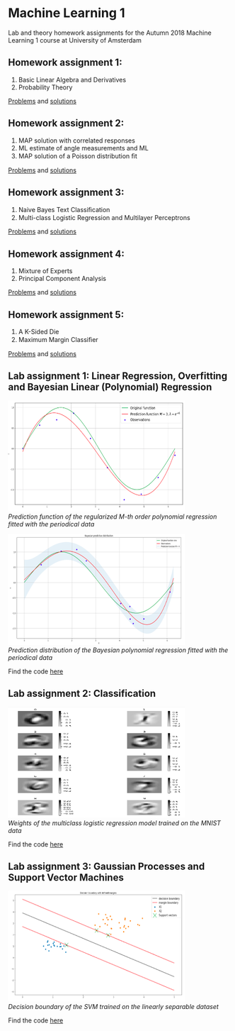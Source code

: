 # Machine Learning 1
Lab and theory homework assignments for the Autumn 2018 Machine Learning 1 course at University of Amsterdam


## Homework assignment 1:
1. Basic Linear Algebra and Derivatives
2. Probability Theory

[Problems](https://github.com/vovamedentsiy/Machine-Learning-1/blob/main/homeworks/handin_hw1.pdf) and [solutions](https://github.com/vovamedentsiy/Machine-Learning-1/blob/main/homeworks/homework1_Medentsiy.pdf)
## Homework assignment 2: 
1. MAP solution with correlated responses
2. ML estimate of angle measurements and ML 
3. MAP solution of a Poisson distribution ﬁt

[Problems](https://github.com/vovamedentsiy/Machine-Learning-1/blob/main/homeworks/handin_hw2.pdf) and [solutions](https://github.com/vovamedentsiy/Machine-Learning-1/blob/main/homeworks/homework2_Medentsiy.pdf)
## Homework assignment 3: 
1. Naive Bayes Text Classiﬁcation 
2. Multi-class Logistic Regression and Multilayer Perceptrons

[Problems](https://github.com/vovamedentsiy/Machine-Learning-1/blob/main/homeworks/handin_hw3.pdf) and [solutions](https://github.com/vovamedentsiy/Machine-Learning-1/blob/main/homeworks/homework3_Medentsiy.pdf)
## Homework assignment 4: 
1. Mixture of Experts 
2. Principal Component Analysis

[Problems](https://github.com/vovamedentsiy/Machine-Learning-1/blob/main/homeworks/handin_hw4.pdf) and [solutions](https://github.com/vovamedentsiy/Machine-Learning-1/blob/main/homeworks/homework4_Medentsiy.pdf)
## Homework assignment 5: 
1. A K-Sided Die
2. Maximum Margin Classiﬁer

[Problems](https://github.com/vovamedentsiy/Machine-Learning-1/blob/main/homeworks/handin_hw5.pdf) and [solutions](https://github.com/vovamedentsiy/Machine-Learning-1/blob/main/homeworks/homework5_Medentsiy.pdf)


## Lab assignment 1: Linear Regression, Overfitting and Bayesian Linear (Polynomial) Regression
<p> 
    <img src="https://github.com/vovamedentsiy/Machine-Learning-1/blob/main/programming/imgs/lab1/1.png" width="400" height ="250" />
    <br>
    <em>Prediction function of the regularized M-th order polynomial regression fitted with the periodical data</em> 
<p\>
  
<p> 
    <img src="https://github.com/vovamedentsiy/Machine-Learning-1/blob/main/programming/imgs/lab1/2.png" width="400" height ="250" />
    <br>
    <em>Prediction distribution of the Bayesian polynomial regression fitted with the periodical data</em> 
<p\>

Find the code [here](https://github.com/vovamedentsiy/Machine-Learning-1/blob/main/programming/lab1/12185892_12179078_lab1.ipynb)

## Lab assignment 2: Classification

<p> 
    <img src="https://github.com/vovamedentsiy/Machine-Learning-1/blob/main/programming/imgs/lab2/1.png" width="400" height ="250" />
    <br>
    <em>Weights of the multiclass logistic regression model trained on the MNIST data</em> 
<p\>

Find the code [here](https://github.com/vovamedentsiy/Machine-Learning-1/blob/main/programming/lab2/12185892_12179078_lab2.ipynb)

## Lab assignment 3: Gaussian Processes and Support Vector Machines
<p>  
    <img src="https://github.com/vovamedentsiy/Machine-Learning-1/blob/main/programming/imgs/lab3/1.png" width="400" height ="250" />
    <br>
    <em>Decision boundary of the SVM trained on the linearly separable dataset</em> 
<p\>

Find the code [here](https://github.com/vovamedentsiy/Machine-Learning-1/blob/main/programming/lab3/12185892_12179078_lab3.ipynb)

